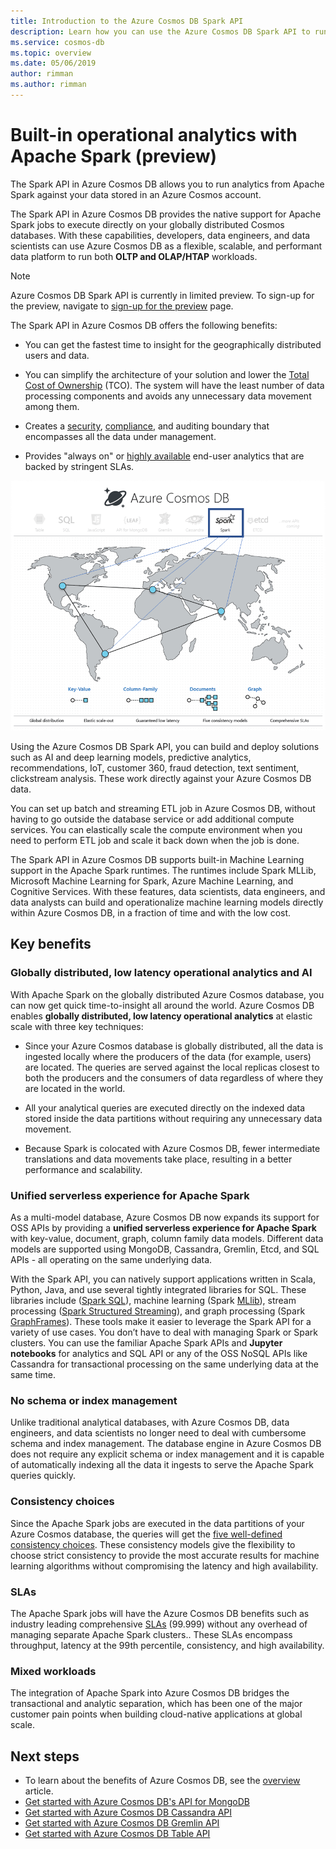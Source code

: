 ```yaml
---
title: Introduction to the Azure Cosmos DB Spark API 
description: Learn how you can use the Azure Cosmos DB Spark API to run operational analytics and AI
ms.service: cosmos-db
ms.topic: overview 
ms.date: 05/06/2019
author: rimman
ms.author: rimman
---
```


# Built-in operational analytics with Apache Spark (preview) 

The Spark API in Azure Cosmos DB allows you to run analytics from Apache Spark against your data stored in an Azure Cosmos account.

The Spark API in Azure Cosmos DB provides the native support for Apache Spark jobs to execute directly on your globally distributed Cosmos databases. With these capabilities, developers, data engineers, and data scientists can use Azure Cosmos DB as a flexible, scalable, and performant data platform to run both **OLTP and OLAP/HTAP** workloads. 

> [!NOTE]
> Azure Cosmos DB Spark API is currently in limited preview. To sign-up for the preview, navigate to [sign-up for the preview](https://portal.azure.com/?feature.customportal=false#create/Microsoft.DocumentDB) page. 

The Spark API in Azure Cosmos DB offers the following benefits:

* You can get the fastest time to insight for the geographically distributed users and data.

* You can simplify the architecture of your solution and lower the [Total Cost of Ownership](total-cost-ownership.md) (TCO). The system will have the least number of data processing components and avoids any unnecessary data movement among them.

* Creates a [security](secure-access-to-data.md), [compliance](compliance.md), and auditing boundary that encompasses all the data under management.

* Provides "always on" or [highly available](high-availability.md) end-user analytics that are backed by stringent SLAs.

![Azure Cosmos DB Spark API visualization](./media/spark-api-introduction/spark-api-visualization.png)
 
Using the Azure Cosmos DB Spark API, you can build and deploy solutions such as AI and deep learning models, predictive analytics, recommendations, IoT, customer 360, fraud detection, text sentiment, clickstream analysis. These work directly against your Azure Cosmos DB data.

You can set up batch and streaming ETL job in Azure Cosmos DB, without having to go outside the database service or add additional compute services. You can elastically scale the compute environment when you need to perform ETL job and scale it back down when the job is done.

The Spark API in Azure Cosmos DB supports built-in Machine Learning support in the Apache Spark runtimes. The runtimes include Spark MLLib, Microsoft Machine Learning for Spark, Azure Machine Learning, and Cognitive Services. With these features, data scientists, data engineers, and data analysts can build and operationalize machine learning models directly within Azure Cosmos DB, in a fraction of time and with the low cost.


## Key benefits

### Globally distributed, low latency operational analytics and AI

With Apache Spark on the globally distributed Azure Cosmos database, you can now get quick time-to-insight all around the world. Azure Cosmos DB enables **globally distributed, low latency operational analytics** at elastic scale with three key techniques:

* Since your Azure Cosmos database is globally distributed, all the data is ingested locally where the producers of the data (for example, users) are located. The queries are served against the local replicas closest to both the producers and the consumers of data regardless of where they are located in the world. 

* All your analytical queries are executed directly on the indexed data stored inside the data partitions without requiring any unnecessary data movement. 

* Because Spark is colocated with Azure Cosmos DB, fewer intermediate translations and data movements take place, resulting in a better performance and scalability.

### Unified serverless experience for Apache Spark

As a multi-model database, Azure Cosmos DB now expands its support for OSS APIs by providing a **unified serverless experience for Apache Spark** with key-value, document, graph, column family data models. Different data models are supported using MongoDB, Cassandra, Gremlin, Etcd, and SQL APIs - all operating on the same underlying data. 

With the Spark API, you can natively support applications written in Scala, Python, Java, and use several tightly integrated libraries for SQL. These libraries include ([Spark SQL](https://spark.apache.org/sql/)), machine learning (Spark [MLlib](https://spark.apache.org/mllib/)), stream processing ([Spark Structured Streaming](https://spark.apache.org/streaming/)), and graph processing (Spark [GraphFrames]( https://docs.databricks.com/spark/latest/graph-analysis/graphframes/user-guide-python.html)). These tools make it easier to leverage the Spark API for a variety of use cases. You don’t have to deal with managing Spark or Spark clusters. You can use the familiar Apache Spark APIs and **Jupyter notebooks** for analytics and SQL API or any of the OSS NoSQL APIs like Cassandra for transactional processing on the same underlying data at the same time.

### No schema or index management

Unlike traditional analytical databases, with Azure Cosmos DB, data engineers, and data scientists no longer need to deal with cumbersome schema and index management. The database engine in Azure Cosmos DB does not require any explicit schema or index management and it is capable of automatically indexing all the data it ingests to serve the Apache Spark queries quickly. 

### Consistency choices

Since the Apache Spark jobs are executed in the data partitions of your Azure Cosmos database, the queries will get the [five well-defined consistency choices](consistency-levels.md). These consistency models give the flexibility to choose strict consistency to provide the most accurate results for machine learning algorithms without compromising the latency and high availability. 

### SLAs

The Apache Spark jobs will have the Azure Cosmos DB benefits such as industry leading comprehensive [SLAs](https://azure.microsoft.com/support/legal/sla/documentdb/v1_1/) (99.999) without any overhead of managing separate Apache Spark clusters.. These SLAs encompass throughput, latency at the 99th percentile, consistency, and high availability. 

### Mixed workloads

The integration of Apache Spark into Azure Cosmos DB bridges the transactional and analytic separation, which has been one of the major customer pain points when building cloud-native applications at global scale. 

## Next steps

* To learn about the benefits of Azure Cosmos DB, see the [overview](introduction.md) article.
* [Get started with Azure Cosmos DB's API for MongoDB](mongodb-introduction.md)
* [Get started with Azure Cosmos DB Cassandra API](cassandra-introduction.md)
* [Get started with Azure Cosmos DB Gremlin API](graph-introduction.md)
* [Get started with Azure Cosmos DB Table API](table-introduction.md)




